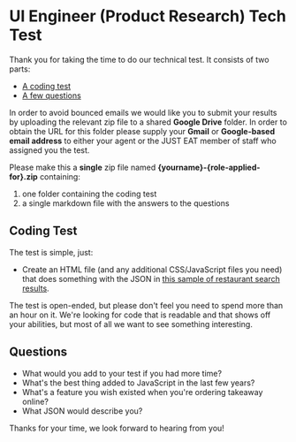 UI Engineer (Product Research) Tech Test
========================================

Thank you for taking the time to do our technical test. It consists of two parts:

* [A coding test](#coding-test)
* [A few questions](#technical-questions)

In order to avoid bounced emails we would like you to submit your results by uploading the relevant zip file to a shared **Google Drive** folder. In order to obtain the URL for this folder please supply your **Gmail** or **Google-based email address** to either your agent or the JUST EAT member of staff who assigned you the test.

Please make this a **single** zip file named **{yourname}-{role-applied-for}.zip** containing:

1. one folder containing the coding test
2. a single markdown file with the answers to the questions

## Coding Test

The test is simple, just:

* Create an HTML file (and any additional CSS/JavaScript files you need) that does something with the JSON in [this sample of restaurant search results](restaurant-search-results.md).

The test is open-ended, but please don't feel you need to spend more than an hour on it. We're looking for code that is readable and that shows off your abilities, but most of all we want to see something interesting.

##  Questions

* What would you add to your test if you had more time?
* What's the best thing added to JavaScript in the last few years?
* What's a feature you wish existed when you're ordering takeaway online?
* What JSON would describe you?

Thanks for your time, we look forward to hearing from you!